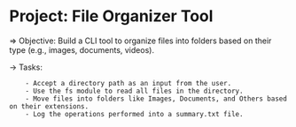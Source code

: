
# Project: File Organizer Tool

=> Objective: Build a CLI tool to organize files into folders based on their type (e.g., images, documents, videos).
   
   
   -> Tasks:
   
        - Accept a directory path as an input from the user.
        - Use the fs module to read all files in the directory.
        - Move files into folders like Images, Documents, and Others based on their extensions.
        - Log the operations performed into a summary.txt file.    
